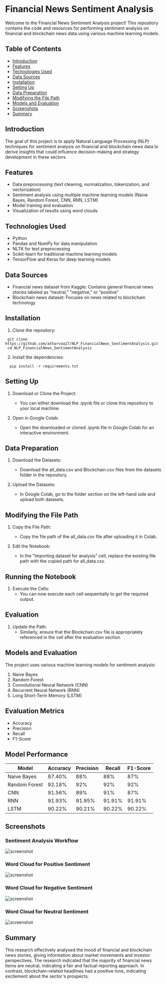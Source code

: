 # Financial News Sentiment Analysis

Welcome to the Financial News Sentiment Analysis project! This repository contains the code and resources for performing sentiment analysis on financial and blockchain news data using various machine learning models.

## Table of Contents

- [Introduction](#introduction)
- [Features](#features)
- [Technologies Used](#technologies-used)
- [Data Sources](#data-sources)
- [Installation](#installation)
- [Setting Up](#setting-up)
- [Data Preparation](#data-preparation)
- [Modifying the File Path](#modifying-the-file-path)
- [Models and Evaluation](#models-and-evaluation)
- [Screenshots](#screenshots)
- [Summary](#summary)

## Introduction

The goal of this project is to apply Natural Language Processing (NLP) techniques for sentiment analysis on financial and blockchain news data to derive insights that could influence decision-making and strategy development in these sectors.

## Features

- Data preprocessing (text cleaning, normalization, tokenization, and vectorization)
- Sentiment analysis using multiple machine learning models (Naive Bayes, Random Forest, CNN, RNN, LSTM)
- Model training and evaluation
- Visualization of results using word clouds

## Technologies Used

- Python
- Pandas and NumPy for data manipulation
- NLTK for text preprocessing
- Scikit-learn for traditional machine learning models
- TensorFlow and Keras for deep learning models

## Data Sources

- Financial news dataset from Kaggle: Contains general financial news stories labeled as “neutral,” “negative,” or “positive”
- Blockchain news dataset: Focuses on news related to blockchain technology

## Installation

1.	Clone the repository:
 
```
 git clone https://github.com/atharvaa27/NLP_FinancialNews_SentimentAnalysis.git
 cd NLP_FinancialNews_SentimentAnalysis
```
2.	Install the dependencies:
```
  pip install -r requirements.txt
```

## Setting Up
  
  1. Download or Clone the Project:
     - You can either download the .ipynb file or clone this repository to your local machine.
  
  2. Open in Google Colab:
     - Open the downloaded or cloned .ipynb file in Google Colab for an interactive environment.

## Data Preparation
  
  1. Download the Datasets:
     - Download the all_data.csv and Blockchain.csv files from the datasets folder in the repository.
     
  2. Upload the Datasets:
     - In Google Colab, go to the folder section on the left-hand side and upload both datasets.
    

## Modifying the File Path
  
  1. Copy the File Path:
     - Copy the file path of the all_data.csv file after uploading it in Colab.
  
  2. Edit the Notebook:
     - In the "Importing dataset for analysis" cell, replace the existing file path with the copied path for all_data.csv.

## Running the Notebook
  
  1. Execute the Cells:
     - You can now execute each cell sequentially to get the required output.

## Evaluation
  
  1. Update the Path:
     - Similarly, ensure that the Blockchain.csv file is appropriately referenced in the cell after the evaluation section.
    
## Models and Evaluation

The project uses various machine learning models for sentiment analysis:
1.	Naive Bayes
2.	Random Forest
3.	Convolutional Neural Network (CNN)
4.	Recurrent Neural Network (RNN)
5.	Long Short-Term Memory (LSTM)

## Evaluation Metrics

-	Accuracy
-	Precision
-	Recall
-	F1-Score

## Model Performance

| Model | Accuracy | Precision | Recall | F1-Score |
| ---   | ---      |---        | ---    | ---      |
|Naive Bayes|87.40%|88%        |88%     | 87%      |
|Random Forest|92.18%|92%      | 92%    | 92%      |
|CNN    |91.56%    |89%        |91%     | 87%      |
|RNN    |91.93%    |91.95%     | 91.91% | 91.91%   |
|LSTM   |90.22%    |90.21%     | 90.22% | 90.22%   |

## Screenshots

### Sentiment Analysis Workflow
![screenshot](./resources/flow_analysis.png)
### Word Cloud for Positive Sentiment
![screenshot](./resources/positive.png)
### Word Cloud for Negative Sentiment
![screenshot](./resources/negative.png)
### Word Cloud for Neutral Sentiment
![screenshot](./resources/neutral.png)

## Summary
This research effectively analysed the mood of financial and blockchain news stories,
giving information about market movements and investor perspectives. The research
indicated that the majority of financial news items are neutral, indicating a fair and
factual reporting approach. In contrast, blockchain-related headlines had a positive tone,
indicating excitement about the sector's prospects.
